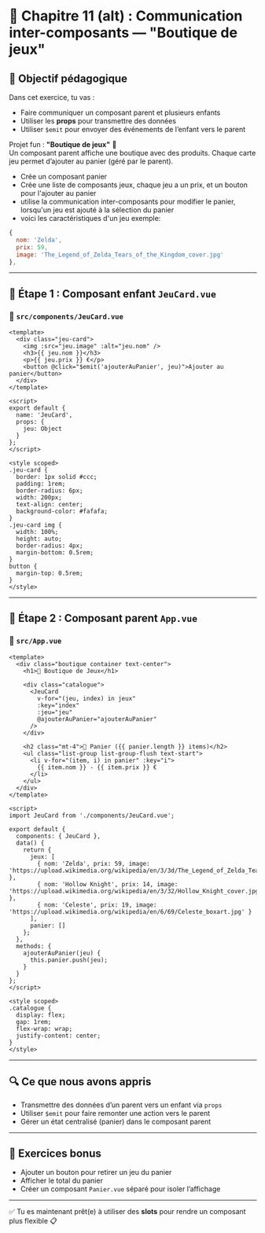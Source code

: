 
# 🧪 Chapitre 11 (alt) : Communication inter-composants — "Boutique de jeux"

## 🎯 Objectif pédagogique

Dans cet exercice, tu vas :

- Faire communiquer un composant parent et plusieurs enfants
- Utiliser les **props** pour transmettre des données
- Utiliser `$emit` pour envoyer des événements de l’enfant vers le parent

Projet fun : **"Boutique de jeux"** 🛒  
Un composant parent affiche une boutique avec des produits. Chaque carte jeu permet d’ajouter au panier (géré par le parent).

- Crée un composant panier
- Crée une liste de composants jeux, chaque jeu a un prix, et un bouton pour l'ajouter au panier
- utilise la communication inter-composants pour modifier le panier, lorsqu'un jeu est ajouté à la sélection du panier
- voici les caractéristiques d'un jeu exemple:

```js
{ 
  nom: 'Zelda',
  prix: 59, 
  image: 'The_Legend_of_Zelda_Tears_of_the_Kingdom_cover.jpg'
},
```

---

## 🧱 Étape 1 : Composant enfant `JeuCard.vue`

### 📄 `src/components/JeuCard.vue`

```vue
<template>
  <div class="jeu-card">
    <img :src="jeu.image" :alt="jeu.nom" />
    <h3>{{ jeu.nom }}</h3>
    <p>{{ jeu.prix }} €</p>
    <button @click="$emit('ajouterAuPanier', jeu)">Ajouter au panier</button>
  </div>
</template>

<script>
export default {
  name: 'JeuCard',
  props: {
    jeu: Object
  }
};
</script>

<style scoped>
.jeu-card {
  border: 1px solid #ccc;
  padding: 1rem;
  border-radius: 6px;
  width: 200px;
  text-align: center;
  background-color: #fafafa;
}
.jeu-card img {
  width: 100%;
  height: auto;
  border-radius: 4px;
  margin-bottom: 0.5rem;
}
button {
  margin-top: 0.5rem;
}
</style>
```

---

## 🧱 Étape 2 : Composant parent `App.vue`

### 📄 `src/App.vue`

```vue
<template>
  <div class="boutique container text-center">
    <h1>🛒 Boutique de Jeux</h1>

    <div class="catalogue">
      <JeuCard
        v-for="(jeu, index) in jeux"
        :key="index"
        :jeu="jeu"
        @ajouterAuPanier="ajouterAuPanier"
      />
    </div>

    <h2 class="mt-4">🎁 Panier ({{ panier.length }} items)</h2>
    <ul class="list-group list-group-flush text-start">
      <li v-for="(item, i) in panier" :key="i">
        {{ item.nom }} - {{ item.prix }} €
      </li>
    </ul>
  </div>
</template>

<script>
import JeuCard from './components/JeuCard.vue';

export default {
  components: { JeuCard },
  data() {
    return {
      jeux: [
        { nom: 'Zelda', prix: 59, image: 'https://upload.wikimedia.org/wikipedia/en/3/3d/The_Legend_of_Zelda_Tears_of_the_Kingdom_cover.jpg' },
        { nom: 'Hollow Knight', prix: 14, image: 'https://upload.wikimedia.org/wikipedia/en/3/32/Hollow_Knight_cover.jpg' },
        { nom: 'Celeste', prix: 19, image: 'https://upload.wikimedia.org/wikipedia/en/6/69/Celeste_boxart.jpg' }
      ],
      panier: []
    };
  },
  methods: {
    ajouterAuPanier(jeu) {
      this.panier.push(jeu);
    }
  }
};
</script>

<style scoped>
.catalogue {
  display: flex;
  gap: 1rem;
  flex-wrap: wrap;
  justify-content: center;
}
</style>
```

---

## 🔍 Ce que nous avons appris

- Transmettre des données d’un parent vers un enfant via `props`
- Utiliser `$emit` pour faire remonter une action vers le parent
- Gérer un état centralisé (panier) dans le composant parent

---

## 🎯 Exercices bonus

- Ajouter un bouton pour retirer un jeu du panier
- Afficher le total du panier
- Créer un composant `Panier.vue` séparé pour isoler l’affichage

---

✅ Tu es maintenant prêt(e) à utiliser des **slots** pour rendre un composant plus flexible 📋
